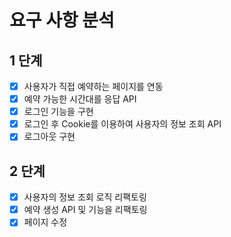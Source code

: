 # 요구 사항 분석
## 1 단계
- [x] 사용자가 직접 예약하는 페이지를 연동
- [x] 예약 가능한 시간대를 응답 API
- [x] 로그인 기능을 구현
- [x] 로그인 후 Cookie를 이용하여 사용자의 정보 조회 API
- [x] 로그아웃 구현

## 2 단계
- [x] 사용자의 정보 조회 로직 리팩토링
- [x] 예약 생성 API 및 기능을 리팩토링
- [x] 페이지 수정
